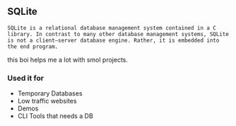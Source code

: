 ## SQLite
```
SQLite is a relational database management system contained in a C library. In contrast to many other database management systems, SQLite is not a client–server database engine. Rather, it is embedded into the end program.
```

this boi helps me a lot with smol projects.

### Used it for
- Temporary Databases
- Low traffic websites
- Demos
- CLI Tools that needs a DB
